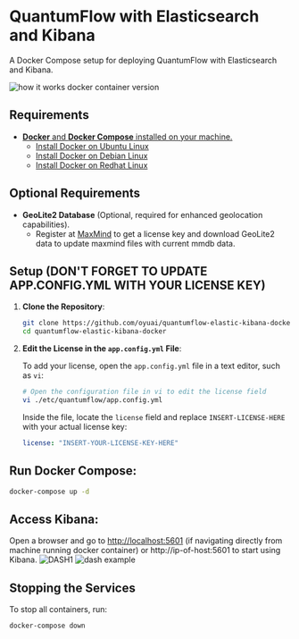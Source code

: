# QuantumFlow with Elasticsearch and Kibana
A Docker Compose setup for deploying QuantumFlow with Elasticsearch and Kibana.

![how it works docker container version](https://github.com/user-attachments/assets/39079e14-6745-4135-9fc5-b1fb5dab825c)

## Requirements
- [**Docker** and **Docker Compose** installed on your machine.](https://docs.docker.com/engine/install/)
  - [Install Docker on Ubuntu Linux](https://docs.docker.com/engine/install/ubuntu/)
  - [Install Docker on Debian Linux](https://docs.docker.com/engine/install/debian/)
  - [Install Docker on Redhat Linux](https://docs.docker.com/engine/install/rhel/)

## Optional Requirements
- **GeoLite2 Database** (Optional, required for enhanced geolocation capabilities).
  - Register at [MaxMind](https://www.maxmind.com) to get a license key and download GeoLite2 data to update maxmind files with current mmdb data.
  
## Setup **(DON'T FORGET TO UPDATE APP.CONFIG.YML WITH YOUR LICENSE KEY)**

1. **Clone the Repository**:
   ```bash
   git clone https://github.com/oyuai/quantumflow-elastic-kibana-docker.git
   cd quantumflow-elastic-kibana-docker
2. **Edit the License in the `app.config.yml` File**:

   To add your license, open the `app.config.yml` file in a text editor, such as `vi`:

   ```bash
   # Open the configuration file in vi to edit the license field
   vi ./etc/quantumflow/app.config.yml
   ```
   
   Inside the file, locate the `license` field and replace `INSERT-LICENSE-HERE` with your actual license key:
   ```yaml
   license: "INSERT-YOUR-LICENSE-KEY-HERE"
   ```
## Run Docker Compose:

```bash
docker-compose up -d
```


## Access Kibana:
Open a browser and go to [http://localhost:5601](http://localhost:5601) (if navigating directly from machine running docker container) or http://ip-of-host:5601 to start using Kibana.
![DASH1](https://github.com/user-attachments/assets/e3587823-1a2e-4839-976c-5214629ddc93)
![dash example](https://github.com/user-attachments/assets/9c26248f-13d1-4f80-82f6-d4feae1a954b)
## Stopping the Services
To stop all containers, run:

```bash
docker-compose down
